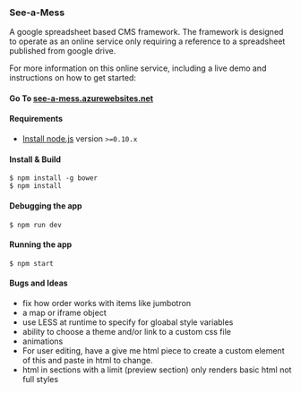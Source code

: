 ### See-a-Mess

A google spreadsheet based CMS framework. The framework is designed to operate as an online service only requiring a reference to a spreadsheet published from google drive.

For more information on this online service, including a live demo and instructions on how to get started:
#### Go To [see-a-mess.azurewebsites.net](http://see-a-mess.azurewebsites.net/)

#### Requirements

- [Install node.js](http://nodejs.org/) version `>=0.10.x`
    
#### Install & Build

    $ npm install -g bower
    $ npm install

#### Debugging the app

    $ npm run dev
    
#### Running the app

    $ npm start
 
#### Bugs and Ideas

 - fix how order works with items like jumbotron
 - a map or iframe object
 - use LESS at runtime to specify for gloabal style variables
 - ability to choose a theme and/or link to a custom css file
 - animations
 - For user editing, have a give me html piece to create a custom element of this and paste in html to change.
 - html in sections with a limit (preview section) only renders basic html not full styles
